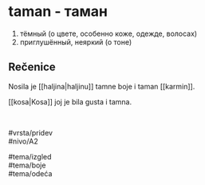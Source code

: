 # taman - таман

1. тёмный (о цвете, особенно коже, одежде, волосах)
2. приглушённый, неяркий (о тоне)

## Rečenice

Nosila je [[haljina|haljinu]] tamne boje i taman [[karmin]].

[[kosa|Kosa]] joj je bila gusta i tamna.

<br>

#vrsta/pridev  
#nivo/A2  

#tema/izgled  
#tema/boje  
#tema/odeća  
